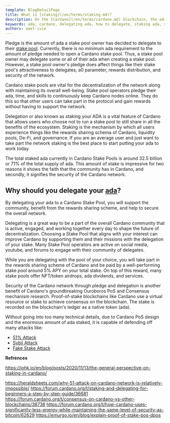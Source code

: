 ```yaml
---
template: BlogDetailPage
title: What is [staking](/en/terms/staking.md)?
description: On the [Cardano](/en/terms/cardano.md) blockchain, the ada held by wallets represents the stake in the network; the ability to use your stake to either [pledge](/en/terms/pledge.md) or delegate is one of the core elements of Cardano.
keywords: ada, cardano, delegating ada, how to delegate, staking ada, staking
authors: wael-ivie
---
```


Pledge is the amount of ada a stake pool owner has decided to delegate to their [stake pool](/en/terms/stake-pool.md). Currently, there is no minimum ada requirement to the amount of pledge needed to open a Cardano stake pool. Thus, a stake pool owner may delegate some or all of their ada when creating a stake pool. However, a stake pool owner's pledge does affect things like their stake pool's attractiveness to delegates, a0 parameter, rewards distribution, and security of the network.

Cardano stake pools are vital for the decentralization of the network along with maintaining its overall well-being. Stake pool operators pledge their ada, time, and skills to continuously keep Cardano nodes online. They do this so that other users can take part in the protocol and gain rewards without having to support the network. 

Delegation or also known as staking your ADA is a vital feature of Cardano that allows users who choose not to run a stake pool to still share in all the benefits of the ecosystem. Staking is the mechanism by which all users experience things like the rewards sharing schema of Cardano, liquidity pools, De-Fi, and governance. If you are an average user and just want to take part the network staking is the best place to start putting your ada to work today. 

The total staked ada currently in Cardano Stake Pools is around 32.5 billion or 71% of the total supply of ada. This amount of stake is impressive for two reasons it shows the faith that the community has in Cardano, and secondly, it signifies the security of the Cardano network. 

## Why should you delegate your [ada](/en/terms/ada.md)? 

By delegating your ada to a Cardano Stake Pool, you will support the community, benefit from the rewards sharing scheme, and help to secure the overall network. 

Delegating is a great way to be a part of the overall Cardano community that is active, engaged, and working together every day to shape the future of decentralization. Choosing a Stake Pool that aligns with your interest can improve Cardano by supporting them and their missions with the delegation of your stake. Many Stake Pool operators are active on social media, youtube, and forums to engage with their community of delegates.

While you are delegating with the pool of your choice, you will take part in the rewards sharing scheme <Link url="https://arxiv.org/abs/1807.11218"/> of Cardano and be paid by a well-performing stake pool around 5% APY on your total stake. On top of this reward, many stake pools offer NFT/token airdrops, ada dividends, and services. 

Security of the Cardano network through pledge and delegation is another benefit of Cardano's groundbreaking Ouroboros PoS and Consensus mechanism research. Proof-of-stake blockchains like Cardano use a virtual resource or stake to achieve consensus on the blockchain. The stake is recorded on the blockchain's ledger as a native token (ada).

Without going into too many technical details, due to Cardano PoS design and the enormous amount of ada staked, it is capable of defending off many attacks like:
- [51% Attack](/en/terms/fifty-one-percent-attack.md)
- [Sybil Attack](/en/terms/sybil-attack.md)
- [Fake Stake Attack](/en/terms/fake-stake.md)


**Refrences**

https://iohk.io/en/blog/posts/2020/11/13/the-general-perspective-on-staking-in-cardano/

https://heraldsheets.com/why-51-attack-on-cardano-network-is-relatively-impossible/
https://forum.cardano.org/t/staking-and-delegating-for-beginners-a-step-by-step-guide/36681
https://forum.cardano.org/t/consensus-on-cardano-vs-other-blockchains/38738
https://forum.cardano.org/t/how-cardano-uses-significantly-less-energy-while-maintaining-the-same-level-of-security-as-bitcoin/62629
https://emurgo.io/en/blog/explain-proof-of-stake-pos-dpos
